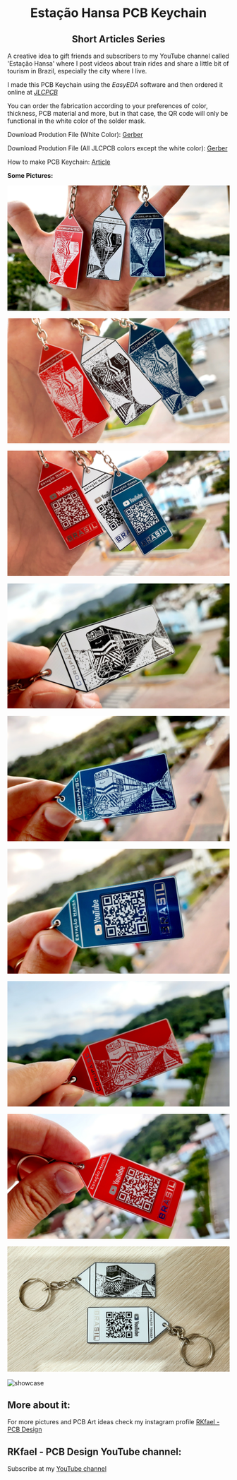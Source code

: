 <h1 align="center"> Estação Hansa PCB Keychain </h1>

<h2 align="center"> Short Articles Series </h2>

A creative idea to gift friends and subscribers to my YouTube channel called 'Estação Hansa' where I post videos about train rides and share a little bit of tourism in Brazil, especially the city where I live. 

I made this PCB Keychain using the *EasyEDA* software and then ordered it online at [*JLCPCB*](https://jlcpcb.com/IYB)

You can order the fabrication according to your preferences of color, thickness, PCB material and more, but in that case, the QR code will only be functional in the white color of the solder mask.

Download Prodution File (White Color): [Gerber](https://github.com/rkfael/PCB-Keychain-Estacao-Hansa/blob/main/Gerber_Locomotiva%20G12%20-%20White_2022-02-14.zip)

Download Prodution File (All JLCPCB colors except the white color): [Gerber](https://github.com/rkfael/PCB-Keychain-Estacao-Hansa/blob/main/Gerber_Locomotiva%20G12%20-%20White_2022-02-14.zip)

How to make PCB Keychain: [Article](https://github.com/rkfael/PCB-Keychain)

**Some Pictures:**

![showcase](https://github.com/rkfael/PCB-Keychain-Estacao-Hansa/blob/main/rootimagens/F1.jpg)

![showcase](https://github.com/rkfael/PCB-Keychain-Estacao-Hansa/blob/main/rootimagens/F2.jpg)

![showcase](https://github.com/rkfael/PCB-Keychain-Estacao-Hansa/blob/main/rootimagens/F3.jpg)

![showcase](https://github.com/rkfael/PCB-Keychain-Estacao-Hansa/blob/main/rootimagens/F4.jpg)

![showcase](https://github.com/rkfael/PCB-Keychain-Estacao-Hansa/blob/main/rootimagens/F5.jpg)

![showcase](https://github.com/rkfael/PCB-Keychain-Estacao-Hansa/blob/main/rootimagens/F6.jpg)

![showcase](https://github.com/rkfael/PCB-Keychain-Estacao-Hansa/blob/main/rootimagens/F7.jpg)

![showcase](https://github.com/rkfael/PCB-Keychain-Estacao-Hansa/blob/main/rootimagens/F8.jpg)

![showcase](https://github.com/rkfael/PCB-Keychain-Estacao-Hansa/blob/main/rootimagens/F9.jpg)

![showcase](https://github.com/rkfael/PCB-Keychain-Estacao-Hansa/blob/main/rootimagens/F10.jpg)


## More about it:

For more pictures and PCB Art ideas check my instagram profile [RKfael - PCB Design](https://www.instagram.com/rkfael_pcb_design/)

## RKfael - PCB Design YouTube channel:

Subscribe at my [YouTube channel](https://www.youtube.com/channel/UCUXV45PUONuPi8HNMYXnK5g)
